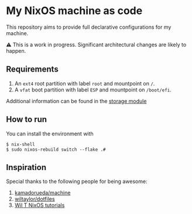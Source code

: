 # My NixOS machine as code

This repository aims to provide
full declarative configurations
for my machine.

:warning: This is a work in progress.
Significant architectural changes are likely to happen.

## Requirements

1. An `ext4` root partition with label `root` and mountpoint on `/`.
1. A `vfat` boot partition with label `ESP` and mountpoint on `/boot/efi`.

Additional information can be found in the
[storage module](/modules/storage/default.nix)

## How to run

You can install the environment with

```
$ nix-shell
$ sudo nixos-rebuild switch --flake .#
```

## Inspiration

Special thanks to the following people
for being awesome:

1. [kamadorueda/machine](https://github.com/kamadorueda/machine)
1. [wiltaylor/dotfiles](https://github.com/wiltaylor/dotfiles)
1. [Wil T NixOS tutorials](https://www.youtube.com/playlist?list=PL-saUBvIJzOkjAw_vOac75v-x6EzNzZq-)